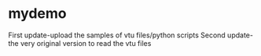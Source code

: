 # mydemo
First update-upload the samples of vtu files/python scripts
Second update-the very original version to read the vtu files

